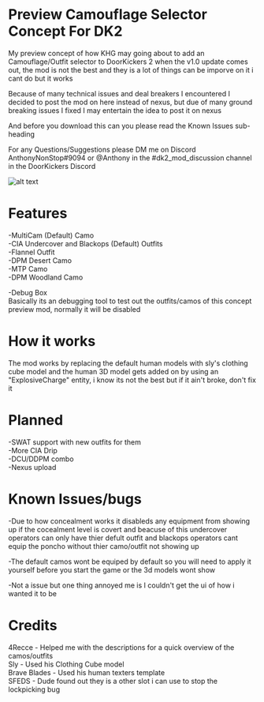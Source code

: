# Preview Camouflage Selector Concept For DK2

My preview concept of how KHG may going about to add an Camouflage/Outfit selector to DoorKickers 2 when the v1.0 update comes out, the mod is not the best and they is a lot of things can be imporve on it i cant do but it works 

Because of many technical issues and deal breakers I encountered I decided to post the mod on here instead of nexus, but due of many ground breaking issues I fixed I may entertain the idea to post it on nexus

And before you download this can you please read the Known Issues sub-heading

For any Questions/Suggestions please DM me on Discord AnthonyNonStop#9094 or @Anthony in the #dk2_mod_discussion channel in the DoorKickers Discord

![alt text](https://github.com/AnthonyNonStop/Camouflage-Selector-Concept/blob/master/.GitHub%20Read%20Me%20Photos%20Files/read_me_pic.png)
# Features

-MultiCam (Default) Camo <br />
-CIA Undercover and Blackops (Default) Outfits<br />
-Flannel Outfit <br />
-DPM Desert Camo<br />
-MTP Camo<br />
-DPM Woodland Camo<br />

-Debug Box <br />
  Basically its an debugging tool to test out the outfits/camos of this concept preview mod, normally it will be disabled

# How it works
The mod works by replacing the default human models with sly's clothing cube model and the human 3D model gets added on by using an "ExplosiveCharge" entity, i know its not the best but if it ain't broke, don't fix it

# Planned
-SWAT support with new outfits for them <br />
-More CIA Drip<br />
-DCU/DDPM combo<br />
-Nexus upload<br />

# Known Issues/bugs

-Due to how concealment works it disableds any equipment from showing up if the cocealment level is covert and beacuse of this undercover operators can only have thier defult outfit and blackops operators cant equip the poncho without thier camo/outfit not showing up

-The default camos wont be equiped by default so you will need to apply it yourself before you start the game or the 3d models wont show

-Not a issue but one thing annoyed me is I couldn't get the ui of how i wanted it to be

# Credits

4Recce - Helped me with the descriptions for a quick overview of the camos/outfits <br />
Sly - Used his Clothing Cube model <br />
Brave Blades - Used his human texters template <br />
SFEDS - Dude found out they is a other slot i can use to stop the lockpicking bug<br />
